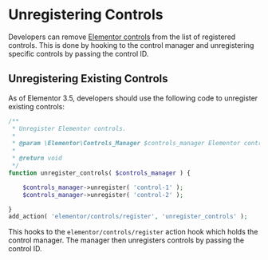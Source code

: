# Unregistering Controls

<Badge type="tip" vertical="top" text="Elementor Core" /> <Badge type="warning" vertical="top" text="Intermediate" />

Developers can remove [Elementor controls](./../controls/) from the list of registered controls. This is done by hooking to the control manager and unregistering specific controls by passing the control ID.

## Unregistering Existing Controls

As of Elementor 3.5, developers should use the following code to unregister existing controls:

```php
/**
 * Unregister Elementor controls.
 *
 * @param \Elementor\Controls_Manager $controls_manager Elementor controls manager.
 *
 * @return void
 */
function unregister_controls( $controls_manager ) {

	$controls_manager->unregister( 'control-1' );
	$controls_manager->unregister( 'control-2' );

}
add_action( 'elementor/controls/register', 'unregister_controls' );
```

This hooks to the `elementor/controls/register` action hook which holds the control manager. The manager then unregisters controls by passing the control ID.
